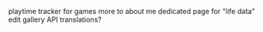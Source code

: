 playtime tracker for games
more to about me
dedicated page for "life data"
edit gallery API
translations?